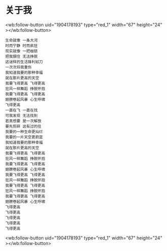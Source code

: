 # 关于我
 <wb:follow-button uid="1904178193" type="red_1" width="67" height="24" ></wb:follow-button>

```
生命就像 一条大河
时而宁静 时而疯狂
现实就像 一把枷锁
把我捆住 无法挣脱
这谜样的生活锋利如刀
一次次将我重伤
我知道我要的那种幸福
就在那片更高的天空
我要飞得更高 飞得更高
狂风一样舞蹈 挣脱怀抱
我要飞得更高 飞得更高
翅膀卷起风暴 心生呼啸
飞得更高
一直在飞 一直在找
可我发现 无法找到
若真想要 是一次解放
要先剪碎 这有过的往
我要的一种生命更灿烂
我要的一片天空更蔚蓝
我知道我要的那种幸福
就在那片更高的天空
我要飞得更高 飞得更高
狂风一样舞蹈 挣脱怀抱
我要飞得更高 飞得更高
翅膀卷起风暴 心生呼啸
我要飞得更高 飞得更高
狂风一样舞蹈 挣脱怀抱
我要飞得更高 飞得更高
狂风一样舞蹈 挣脱怀抱
我要飞得更高 飞得更高
翅膀卷起风暴 心生呼啸
飞得更高
飞得更高
飞得更高
飞得更高
飞得更高
```

 <wb:follow-button uid="1904178193" type="red_1" width="67" height="24" ></wb:follow-button>

